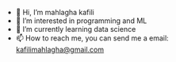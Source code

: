 - 👋 Hi, I’m mahlagha kafili
- 👀 I’m interested in programming and ML
- 🌱 I’m currently learning data science
- 📫 How to reach me, you can send me a email: kafilimahlagha@gmail.com
<!---
mahlaghakafili/mahlaghakafili is a ✨ special ✨ repository because its `README.md` (this file) appears on your GitHub profile.
You can click the Preview link to take a look at your changes.
--->
